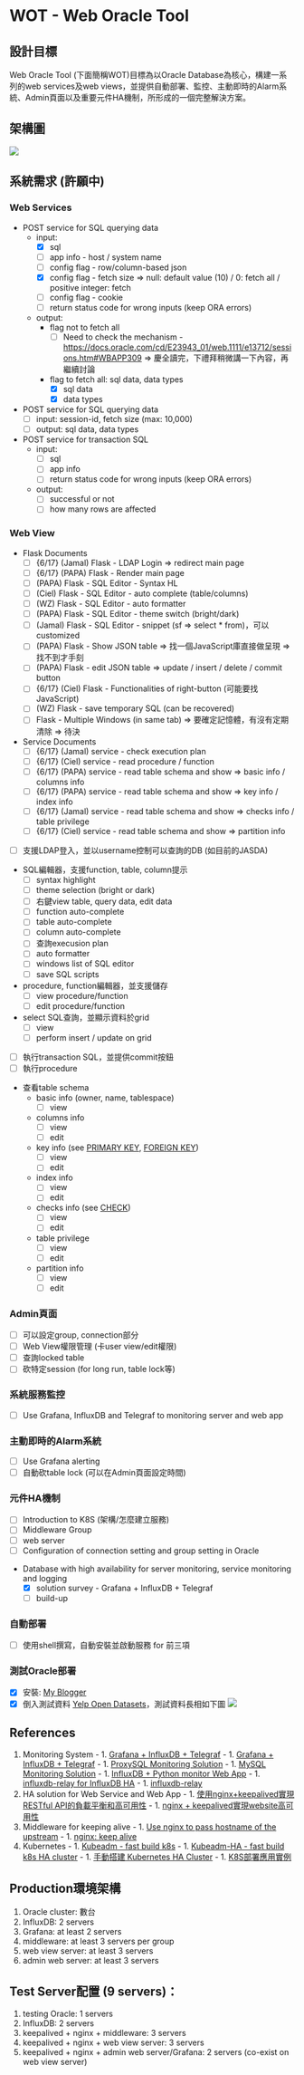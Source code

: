 # WOT - Web Oracle Tool

##  設計目標
Web Oracle Tool (下面簡稱WOT)目標為以Oracle Database為核心，構建一系列的web services及web views，並提供自動部署、監控、主動即時的Alarm系統、Admin頁面以及重要元件HA機制，所形成的一個完整解決方案。

## 架構圖

![](images/架構圖.svg)

## 系統需求 (許願中)

###  Web Services
  - POST service for SQL querying data
    - input:
       - [X] sql
       - [ ] app info - host / system name
       - [ ] config flag - row/column-based json
       - [X] config flag - fetch size => null: default value (10) / 0: fetch all / positive integer: fetch
       - [ ] config flag - cookie
       - [ ] return status code for wrong inputs (keep ORA errors)
    - output:
       - flag not to fetch all
           - [ ] Need to check the mechanism - https://docs.oracle.com/cd/E23943_01/web.1111/e13712/sessions.htm#WBAPP309 => 慶全讀完，下禮拜稍微講一下內容，再繼續討論
       - flag to fetch all: sql data, data types
           - [X] sql data
           - [X] data types
  - POST service for SQL querying data
    - [ ] input: session-id, fetch size (max: 10,000)
    - [ ] output: sql data, data types
  - POST service for transaction SQL
    - input:
        - [ ] sql
        - [ ] app info
        - [ ] return status code for wrong inputs (keep ORA errors)
    - output:
        - [ ] successful or not
        - [ ] how many rows are affected

###  Web View
  - Flask Documents
      - [ ] {6/17} (Jamal) Flask - LDAP Login => redirect main page
      - [ ] {6/17} (PAPA) Flask - Render main page
      - [ ] (PAPA) Flask - SQL Editor - Syntax HL
      - [ ] (Ciel) Flask - SQL Editor - auto complete (table/columns)
      - [ ] (WZ) Flask - SQL Editor - auto formatter
      - [ ] (PAPA) Flask - SQL Editor - theme switch (bright/dark)
      - [ ] (Jamal) Flask - SQL Editor - snippet (sf => select * from)，可以customized
      - [ ] (PAPA) Flask - Show JSON table => 找一個JavaScript庫直接做呈現 => 找不到才手刻
      - [ ] (PAPA) Flask - edit JSON table => update / insert / delete / commit button
      - [ ] {6/17} (Ciel) Flask - Functionalities of right-button (可能要找JavaScript)
      - [ ] (WZ) Flask - save temporary SQL (can be recovered)
      - [ ] Flask - Multiple Windows (in same tab) => 要確定記憶體，有沒有定期清除 => 待決
  - Service Documents
      - [ ] {6/17} (Jamal) service - check execution plan
      - [ ] {6/17} (Ciel) service - read procedure / function
      - [ ] {6/17} (PAPA) service - read table schema and show => basic info / columns info
      - [ ] {6/17} (PAPA) service - read table schema and show => key info / index info
      - [ ] {6/17} (Jamal) service - read table schema and show => checks info / table privilege
      - [ ] {6/17} (Ciel) service - read table schema and show => partition info
  - [ ] 支援LDAP登入，並以username控制可以查詢的DB (如目前的JASDA)
  - SQL編輯器，支援function, table, column提示
     - [ ] syntax highlight
     - [ ] theme selection (bright or dark)
     - [ ] 右鍵view table, query data, edit data
     - [ ] function auto-complete
     - [ ] table auto-complete
     - [ ] column auto-complete
     - [ ] 查詢execusion plan
     - [ ] auto formatter
     - [ ] windows list of SQL editor
     - [ ] save SQL scripts
  - procedure, function編輯器，並支援儲存
     - [ ] view procedure/function
     - [ ] edit procedure/function
  - select SQL查詢，並顯示資料於grid
     - [ ] view
     - [ ] perform insert / update on grid
  - [ ] 執行transaction SQL，並提供commit按鈕
  - [ ] 執行procedure
  - 查看table schema
    - basic info (owner, name, tablespace)
      - [ ] view
    - columns info
      - [ ] view
      - [ ] edit
    - key info (see [PRIMARY KEY](https://www.w3schools.com/sql/sql_primarykey.asp), [FOREIGN KEY](https://www.w3schools.com/sql/sql_foreignkey.asp))
      - [ ] view
      - [ ] edit
    - index info
      - [ ] view
      - [ ] edit
    - checks info (see [CHECK](https://www.w3schools.com/sql/sql_check.asp))
      - [ ] view
      - [ ] edit
    - table privilege
      - [ ] view
      - [ ] edit
    - partition info
      - [ ] view
      - [ ] edit

###  Admin頁面
  - [ ] 可以設定group, connection部分
  - [ ] Web View權限管理 (卡user view/edit權限)
  - [ ] 查詢locked table
  - [ ] 砍特定session (for long run, table lock等)

###  系統服務監控
  - [ ] Use Grafana, InfluxDB and Telegraf to monitoring server and web app

###  主動即時的Alarm系統
  - [ ] Use Grafana alerting
  - [ ] 自動砍table lock (可以在Admin頁面設定時間)

###  元件HA機制
  - [ ] Introduction to K8S (架構/怎麼建立服務)
  - [ ] Middleware Group
  - [ ] web server
  - [ ] Configuration of connection setting and group setting in Oracle
  - Database with high availability for server monitoring, service monitoring and logging
    - [X] solution survey - Grafana + InfluxDB + Telegraf
    - [ ] build-up

###  自動部署
  - [ ] 使用shell撰寫，自動安裝並啟動服務 for 前三項

### 測試Oracle部署
  - [X] 安裝: [My Blogger](http://chingchuan-chen.github.io/posts/201607/2016-07-24-deployment-of-oracle-database.html)
  - [X] 倒入測試資料 [Yelp Open Datasets](https://www.yelp.com/dataset)，測試資料長相如下圖
![](https://s3-media3.fl.yelpcdn.com/assets/srv0/engineering_pages/f4456a01e74a/assets/img/dataset/yelp_dataset_schema.png)

## References
  1. Monitoring System
    - 1. [Grafana + InfluxDB + Telegraf](https://runnerlee.com/2017/08/18/influxdb-telegraf-grafana-monitor)
    - 1. [Grafana + InfluxDB + Telegraf](https://github.com/anryko/grafana-influx-dashboard)
    - 1. [ProxySQL Monitoring Solution](http://seanlook.com/2017/07/16/mysql-proxysql-monitor/)
    - 1. [MySQL Monitoring Solution](https://hackernoon.com/mysql-monitoring-with-telegraf-influxdb-grafana-4489e6df0220)
    - 1. [InfluxDB + Python monitor Web App](https://stackoverflow.com/questions/37909251/send-python-web-app-metrics-to-influxdb)
    - 1. [influxdb-relay for InfluxDB HA](https://github.com/influxdata/influxdb-relay)
    - 1. [influxdb-relay](https://www.xusheng.org/blog/2016/08/12/influxdb-relay-performance-bottle-neck-analysing/)
  2. HA solution for Web Service and Web App
    - 1. [使用nginx+keepalived實現RESTful API的負載平衡和高可用性](https://ieevee.com/tech/2015/07/02/nginx-keepalived.html)
    - 1. [nginx + keepalived實現website高可用性](https://segmentfault.com/a/1190000002881132)
  3. Middleware for keeping alive
    - 1. [Use nginx to pass hostname of the upstream](https://serverfault.com/questions/598202/make-nginx-to-pass-hostname-of-the-upstream-when-reverseproxying)
    - 1. [nginx: keep alive](https://skyao.gitbooks.io/learning-nginx/content/documentation/keep_alive.html)
  4. Kubernetes
    - 1. [Kubeadm - fast build k8s](https://github.com/kubernetes/kubeadm)
    - 1. [Kubeadm-HA - fast build k8s HA cluster](https://github.com/cookeem/kubeadm-ha)
    - 1. [手動搭建 Kubernetes HA Cluster](https://mritd.me/2017/07/21/set-up-kubernetes-ha-cluster-by-binary/)
    - 1. [K8S部署應用實例](https://segmentfault.com/a/1190000004861499)

## Production環境架構
  1. Oracle cluster: 數台
  1. InfluxDB: 2 servers
  1. Grafana: at least 2 servers
  1. middleware: at least 3 servers per group
  1. web view server: at least 3 servers
  1. admin web server: at least 3 servers

## Test Server配置 (9 servers)：
  1. testing Oracle: 1 servers
  1. InfluxDB: 2 servers
  1. keepalived + nginx + middleware: 3 servers
  1. keepalived + nginx + web view server: 3 servers
  1. keepalived + nginx + admin web server/Grafana: 2 servers (co-exist on web view server)
